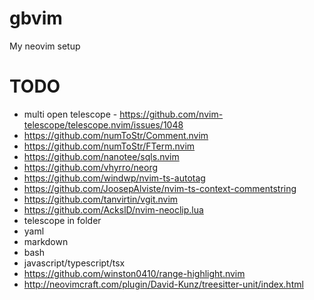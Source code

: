 # gbvim

My neovim setup

# TODO

- multi open telescope - https://github.com/nvim-telescope/telescope.nvim/issues/1048
- https://github.com/numToStr/Comment.nvim
- https://github.com/numToStr/FTerm.nvim
- https://github.com/nanotee/sqls.nvim
- https://github.com/vhyrro/neorg
- https://github.com/windwp/nvim-ts-autotag
- https://github.com/JoosepAlviste/nvim-ts-context-commentstring
- https://github.com/tanvirtin/vgit.nvim
- https://github.com/AckslD/nvim-neoclip.lua
- telescope in folder
- yaml
- markdown
- bash
- javascript/typescript/tsx
- https://github.com/winston0410/range-highlight.nvim
- http://neovimcraft.com/plugin/David-Kunz/treesitter-unit/index.html
